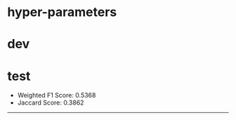 # hyper-parameters



# dev



# test

- Weighted F1 Score: 0.5368
- Jaccard Score:     0.3862
-------------------------
